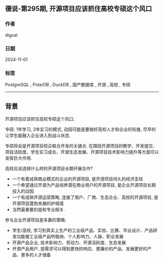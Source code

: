## 德说-第295期, 开源项目应该抓住高校专硕这个风口  
                                                                                          
### 作者                                                              
digoal                                                              
                                                                     
### 日期                                                                   
2024-11-01                                                             
                                                                  
### 标签                                                                
PostgreSQL , PolarDB , DuckDB , 国产数据库 , 开源 , 高校 , 专硕       
                                                                                         
----                                                                  
                                                                                
## 背景      
开源项目应该抓住高校专硕这个风口.     
  
专硕: 1年学习, 2年实习的模式, 动因可能是要做好高校人才和企业的衔接, 尽早的让学生能融入企业进入到战斗状态.    
  
专硕将会是开源项目校企联合开发的关键点. 在围绕开源项目的教学、开发提交、项目活跃度、学生实习成长、开源生态发展、开源项目技术影响力提升等方面可以发挥巨大作用.     
  
高校应该选择什么样的开源项目长期开展合作?    
- 一个有着成熟商业模式的企业的开源项目, 是开源项目持久的经济支柱  
- 一个希望通过开源为产品培养潜在商业用户的开源项目, 是企业开源项目长期投入的动因  
- 一个有成熟开源运营策略, 连接了用户、厂商、生态企业、高校的开源项目, 是开源项目蓬勃发展的护城墙  
- 当然最重要的是和专业相关.    
  
参与企业开源项目是多赢的策略:  
- 学生/高校, 学习到真实上生产的工业级产品、实验、比赛、毕业设计、产品研发功能被工业级产品所吸纳、个人影响力、人脉、职业发展     
- 开源产品企业, 技术影响力、劳动力、开源活跃度、生态发展  
- 开源产品用户, 提需求可以得到更快的响应、更廉价的产品、发展更好的产品、更多的人才储备  
  
  
